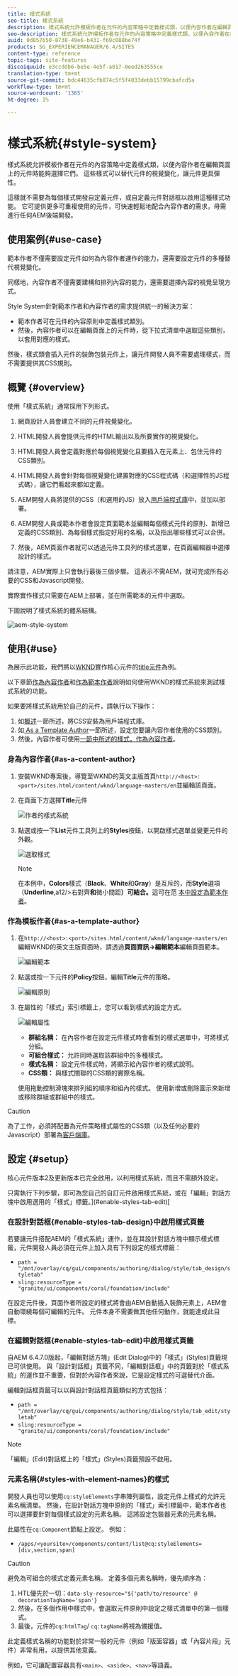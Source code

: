```yaml
---
title: 樣式系統
seo-title: 樣式系統
description: 樣式系統允許模板作者在元件的內容策略中定義樣式類，以便內容作者在編輯頁面上的元件時能夠選擇它們。 這些樣式可以替代元件的視覺變化，讓元件更具彈性。
seo-description: 樣式系統允許模板作者在元件的內容策略中定義樣式類，以便內容作者在編輯頁面上的元件時能夠選擇它們。 這些樣式可以替代元件的視覺變化，讓元件更具彈性。
uuid: 0d857650-8738-49e6-b431-f69c088be74f
products: SG_EXPERIENCEMANAGER/6.4/SITES
content-type: reference
topic-tags: site-features
discoiquuid: e3ccddb6-be5e-4e5f-a017-0eed263555ce
translation-type: tm+mt
source-git-commit: bdc44635cfb874c5f5f4033debb15799cbafcd5a
workflow-type: tm+mt
source-wordcount: '1365'
ht-degree: 1%

---
```



# 樣式系統{#style-system}

樣式系統允許模板作者在元件的內容策略中定義樣式類，以便內容作者在編輯頁面上的元件時能夠選擇它們。 這些樣式可以替代元件的視覺變化，讓元件更具彈性。

這樣就不需要為每個樣式開發自定義元件，或自定義元件對話框以啟用這種樣式功能。 它可提供更多可重複使用的元件，可快速輕鬆地配合內容作者的需求，毋需進行任何AEM後端開發。

## 使用案例{#use-case}

範本作者不僅需要設定元件如何為內容作者運作的能力，還需要設定元件的多種替代視覺變化。

同樣地，內容作者不僅需要建構和排列內容的能力，還需要選擇內容的視覺呈現方式。

Style System針對範本作者和內容作者的需求提供統一的解決方案：

* 範本作者可在元件的內容原則中定義樣式類別。
* 然後，內容作者可以在編輯頁面上的元件時，從下拉式清單中選取這些類別，以套用對應的樣式。

然後，樣式類會插入元件的裝飾包裝元件上，讓元件開發人員不需要處理樣式，而不需要提供其CSS規則。

## 概覽 {#overview}

使用「樣式系統」通常採用下列形式。

1. 網頁設計人員會建立不同的元件視覺變化。

1. HTML開發人員會提供元件的HTML輸出以及所要實作的視覺變化。

1. HTML開發人員會定義對應於每個視覺變化且要插入在元素上、包住元件的CSS類別。

1. HTML開發人員會針對每個視覺變化建置對應的CSS程式碼（和選擇性的JS程式碼），讓它們看起來都如定義。

1. AEM開發人員將提供的CSS（和選用的JS）放入[用戶端程式庫](/help/sites-developing/clientlibs.md)中，並加以部署。

1. AEM開發人員或範本作者會設定頁面範本並編輯每個樣式元件的原則、新增已定義的CSS類別、為每個樣式指定好用的名稱，以及指出哪些樣式可以合併。

1. 然後，AEM頁面作者就可以透過元件工具列的樣式選單，在頁面編輯器中選擇設計的樣式。

請注意，AEM實際上只會執行最後三個步驟。 這表示不需AEM，就可完成所有必要的CSS和Javascript開發。

實際實作樣式只需要在AEM上部署，並在所需範本的元件中選取。

下圖說明了樣式系統的體系結構。

![aem-style-system](assets/aem-style-system.png)

## 使用{#use}

為展示此功能，我們將以[WKND](https://docs.adobe.com/content/help/en/experience-manager-learn/getting-started-wknd-tutorial-develop/overview.html)實作核心元件的[title元件](https://www.adobe.com/go/aem_cmp_title_v2)為例。

以下章節[作為內容作者](#as-a-content-author)和[作為範本作者](#as-a-template-author)說明如何使用WKND的樣式系統來測試樣式系統的功能。

如果要將樣式系統用於自己的元件，請執行以下操作：

1. 如[概述](#overview)一節所述，將CSS安裝為用戶端程式庫。
1. 如[ As a Template Author](#as-a-template-author)一節所述，設定您要讓內容作者使用的CSS類別。
1. 然後，內容作者可使用[一節中所述的樣式，作為內容作者](#as-a-content-author)。

### 身為內容作者{#as-a-content-author}

1. 安裝WKND專案後，導覽至WKND的英文主版首頁`http://<host>:<port>/sites.html/content/wknd/language-masters/en`並編輯該頁面。
1. 在頁面下方選擇&#x200B;**Title**&#x200B;元件

   ![作者的樣式系統](assets/style-system-author.png)

1. 點選或按一下&#x200B;**List**&#x200B;元件工具列上的&#x200B;**Styles**&#x200B;按鈕，以開啟樣式選單並變更元件的外觀。

   ![選取樣式](assets/style-system-author2.png)

   >[!NOTE]
   >
   >在本例中，**Colors**&#x200B;樣式（**Black**、**White**&#x200B;和&#x200B;**Gray**）是互斥的，而&#x200B;**Style**&#x200B;選項（**Underline**,a12/>右對齊&#x200B;**和**&#x200B;微小間距&#x200B;**）可結合。**&#x200B;這可在范 [本中設定為範本作者](#as-a-template-author)。

### 作為模板作者{#as-a-template-author}

1. 在`http://<host>:<port>/sites.html/content/wknd/language-masters/en`編輯WKND的英文主版頁面時，請透過&#x200B;**頁面資訊->編輯範本**&#x200B;編輯頁面範本。

   ![編輯範本](assets/style-system-edit-template.png)

1. 點選或按一下元件的&#x200B;**Policy**&#x200B;按鈕，編輯&#x200B;**Title**&#x200B;元件的策略。

   ![編輯原則](assets/style-system-edit-policy.png)

1. 在屬性的「樣式」索引標籤上，您可以看到樣式的設定方式。

   ![編輯屬性](assets/style-system-properties.png)

   * **群組名稱：** 在內容作者在設定元件樣式時會看到的樣式選單中，可將樣式分組。
   * **可組合樣式：** 允許同時選取該群組中的多種樣式。
   * **樣式名稱：** 設定元件樣式時，將顯示給內容作者的樣式說明。
   * **CSS類：** 與樣式關聯的CSS類的實際名稱。

   使用拖動控制滑塊來排列組的順序和組內的樣式。 使用新增或刪除圖示來新增或移除群組或群組中的樣式。

>[!CAUTION]
>
>為了工作，必須將配置為元件策略樣式屬性的CSS類（以及任何必要的Javascript）部署為[客戶端庫](/help/sites-developing/clientlibs.md)。

## 設定 {#setup}

核心元件版本2及更新版本已完全啟用，以利用樣式系統，而且不需額外設定。

只需執行下列步驟，即可為您自己的自訂元件啟用樣式系統，或在「編輯」對話方塊中啟用選用的「樣式」標籤。](#enable-styles-tab-edit)[

### 在設計對話框{#enable-styles-tab-design}中啟用樣式頁籤

若要讓元件搭配AEM的「樣式系統」運作，並在其設計對話方塊中顯示樣式標籤，元件開發人員必須在元件上加入具有下列設定的樣式標籤：

* `path = "/mnt/overlay/cq/gui/components/authoring/dialog/style/tab_design/styletab"`
* `sling:resourceType = "granite/ui/components/coral/foundation/include"`

在設定元件後，頁面作者所設定的樣式將會由AEM自動插入裝飾元素上，AEM會自動環繞每個可編輯的元件。 元件本身不需要做其他任何動作，就能達成此目標。

### 在編輯對話框{#enable-styles-tab-edit}中啟用樣式頁籤

自AEM 6.4.7.0版起，「編輯對話方塊」(Edit Dialog)中的「樣式」(Styles)頁籤現已可供使用。 與「設計對話框」頁籤不同，「編輯對話框」中的頁籤對於「樣式系統」的運作並不重要，但對於內容作者來說，它是設定樣式的可選替代介面。

編輯對話框頁籤可以以與設計對話框頁籤類似的方式包括：

* `path = "/mnt/overlay/cq/gui/components/authoring/dialog/style/tab_edit/styletab"`
* `sling:resourceType = "granite/ui/components/coral/foundation/include"`

>[!NOTE]
>
>「編輯」(Edit)對話框上的「樣式」(Styles)頁籤預設不啟用。

### 元素名稱{#styles-with-element-names}的樣式

開發人員也可以使用`cq:styleElements`字串陣列屬性，設定元件上樣式的允許元素名稱清單。 然後，在設計對話方塊中原則的「樣式」索引標籤中，範本作者也可以選擇要針對每個樣式設定的元素名稱。 這將設定包裝器元素的元素名稱。

此屬性在`cq:Component`節點上設定。 例如：

* `/apps/<yoursite>/components/content/list@cq:styleElements=[div,section,span]`

>[!CAUTION]
>
>避免為可組合的樣式定義元素名稱。 定義多個元素名稱時，優先順序為：
>
>1. HTL優先於一切：`data-sly-resource="${'path/to/resource' @ decorationTagName='span'}`
>1. 然後，在多個作用中樣式中，會選取元件原則中設定之樣式清單中的第一個樣式。
>1. 最後，元件的`cq:htmlTag`/ `cq:tagName`將視為備援值。

>



此定義樣式名稱的功能對於非常一般的元件（例如「版面容器」或「內容片段」元件）非常有用，以提供其他意義。

例如，它可讓配置容器具有`<main>`、`<aside>`、`<nav>`等語義。
